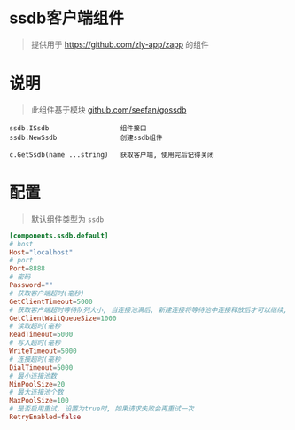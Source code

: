 
# ssdb客户端组件

> 提供用于 https://github.com/zly-app/zapp 的组件

# 说明

> 此组件基于模块 [github.com/seefan/gossdb](https://github.com/seefan/gossdb)

```text
ssdb.ISsdb                  组件接口
ssdb.NewSsdb                创建ssdb组件

c.GetSsdb(name ...string)   获取客户端, 使用完后记得关闭
```

# 配置

> 默认组件类型为 `ssdb`

```toml
[components.ssdb.default]
# host
Host="localhost"
# port
Port=8888
# 密码
Password=""
# 获取客户端超时(毫秒)
GetClientTimeout=5000
# 获取客户端超时等待队列大小, 当连接池满后, 新建连接将等待池中连接释放后才可以继续, 超出队列的会抛出异常
GetClientWaitQueueSize=1000
# 读取超时(毫秒
ReadTimeout=5000
# 写入超时(毫秒
WriteTimeout=5000
# 连接超时(毫秒
DialTimeout=5000
# 最小连接池数
MinPoolSize=20
# 最大连接池个数
MaxPoolSize=100
# 是否启用重试, 设置为true时, 如果请求失败会再重试一次
RetryEnabled=false
```
